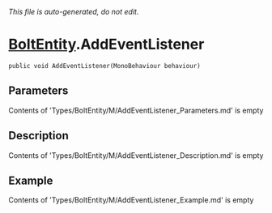 *This file is auto-generated, do not edit.*

# [BoltEntity](Types/BoltEntity.md).AddEventListener
`public void AddEventListener(MonoBehaviour behaviour)`
## Parameters
Contents of 'Types/BoltEntity/M/AddEventListener_Parameters.md' is empty
## Description
Contents of 'Types/BoltEntity/M/AddEventListener_Description.md' is empty
## Example
Contents of 'Types/BoltEntity/M/AddEventListener_Example.md' is empty
